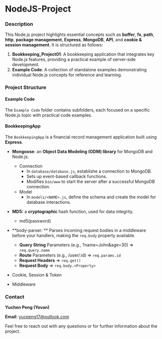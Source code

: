 # NodeJS-Project

### **Description**

This Node.js project highlights essential concepts such as **buffer**, **fs**, **path**, **http**, **package management**, **Express**, **MongoDB**, **API**, and **cookie & session management**. It is structured as follows:

1. **Bookkeeping_Project01**: A bookkeeping application that integrates key Node.js features, providing a practical example of server-side development.
2. **Example Code**: A collection of standalone examples demonstrating individual Node.js concepts for reference and learning.



### Project Structure

#### Example Code

The `Example Code` folder contains subfolders, each focused on a specific Node.js topic with practical code examples.

#### BookkeepingApp

The `BookkeepingApp` is a financial record management application built using **Express**.

- **Mongoose**: an **Object Data Modeling (ODM) library** for MongoDB and Node.js.
  - Connection
    - In `database/database.js`, establishe a connection to MongoDB.
    - Sets up event-based callback functions.
    - Modifies `bin/www` to start the server after a successful MongoDB connection.
  - Model
    - In `models/<NAME>.js`, define the schema and create the model for database interactions.

- **MD5:** a **cryptographic** hash function, used for data integrity.
  - md5(password)
- **body-parser: ** Parses incoming request bodies in a middleware before your handlers, making the `req.body` property available.
  - **Query String** Parameters (e.g., ?name=John&age=30) => `req.query.name`
  - **Route** Parameters (e.g., /user/:id) => `req.params.id`
  - **Request Headers** => `req.get()`
  - **Request Body** => `req.body.<Property>`

- Cookie, Session & Token 
- Middleware



### Contact

**Yuchen Peng (Yovan)**

**Email**: yucpeng17@outlook.com

Feel free to reach out with any questions or for further information about the project.
